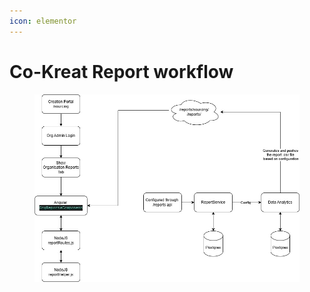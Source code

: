 ```yaml
---
icon: elementor
---
```


# Co-Kreat Report workflow



<figure><img src="../../../.gitbook/assets/CoKreat Reports.jpg" alt=""><figcaption></figcaption></figure>
